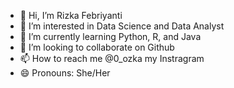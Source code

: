 - 👋 Hi, I’m Rizka Febriyanti
- 👀 I’m interested in Data Science and Data Analyst
- 🌱 I’m currently learning Python, R, and Java
- 💞️ I’m looking to collaborate on Github
- 📫 How to reach me @0_ozka my Instragram
- 😄 Pronouns: She/Her

<!---
O-ozka/O-ozka is a ✨ special ✨ repository because its `README.md` (this file) appears on your GitHub profile.
You can click the Preview link to take a look at your changes.
--->
